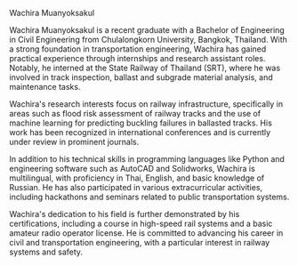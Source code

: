 Wachira Muanyoksakul

Wachira Muanyoksakul is a recent graduate with a Bachelor of Engineering in Civil Engineering from Chulalongkorn University, Bangkok, Thailand. With a strong foundation in transportation engineering, Wachira has gained practical experience through internships and research assistant roles. Notably, he interned at the State Railway of Thailand (SRT), where he was involved in track inspection, ballast and subgrade material analysis, and maintenance tasks.

Wachira's research interests focus on railway infrastructure, specifically in areas such as flood risk assessment of railway tracks and the use of machine learning for predicting buckling failures in ballasted tracks. His work has been recognized in international conferences and is currently under review in prominent journals.

In addition to his technical skills in programming languages like Python and engineering software such as AutoCAD and Solidworks, Wachira is multilingual, with proficiency in Thai, English, and basic knowledge of Russian. He has also participated in various extracurricular activities, including hackathons and seminars related to public transportation systems.

Wachira's dedication to his field is further demonstrated by his certifications, including a course in high-speed rail systems and a basic amateur radio operator license. He is committed to advancing his career in civil and transportation engineering, with a particular interest in railway systems and safety.


